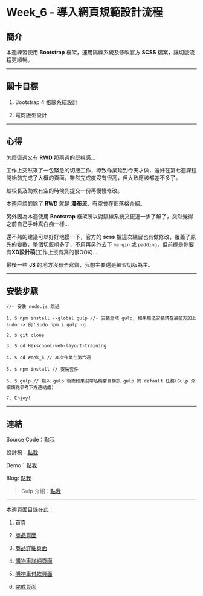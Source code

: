 # Week_6 - 導入網頁規範設計流程

## 簡介

本週練習使用 **Bootstrap** 框架，運用隔線系統及修改官方 **SCSS** 檔案，讓切版流程更順暢。

---

## 關卡目標

1. Bootstrap 4 格線系統設計

2. 電商版型設計

---

## 心得

怎麼這週又有 **RWD** 那兩週的既視感...

工作上突然來了一包緊急的切版工作，導致作業延到今天才做，還好在第七週課程開始前完成了大概的頁面，雖然完成度沒有很高，但大致應該都差不多了。

趁校長及助教有空的時候先提交一份再慢慢修改。

本週麻煩的除了 **RWD** 就是 **瀑布流**，有空會在部落格介紹。

另外因為本週使用 **Bootstrap** 框架所以對隔線系統又更近一步了解了，突然覺得之前自己手幹真白痴一樣...

還不熟的建議可以好好地摸一下，官方的 **scss** 檔這次練習也有做修改，覆蓋了原先的變數，整個切版順多了，不用再另外去下 `margin` 或 `padding`，但前提是你要有**XD設計稿**(工作上沒有真的很OOX)...

最後一些 **JS** 的地方沒有全寫齊，我想主要還是練習切版為主。

---

## 安裝步驟

```
//- 安裝 node.js 跳過

1. $ npm install --global gulp //- 安裝全域 gulp, 如果無法安裝請在最前方加上 sudo -> 例：sudo npm i gulp -g

2. $ git clone 

3. $ cd Hexschool-web-layout-training 

4. $ cd Week_6 // 本次作業在第六週

5. $ npm install // 安裝套件

6. $ gulp // 輸入 gulp 後面如果沒帶名稱會自動抓 gulp 的 default 任務(Gulp 介紹請點參考下方連結處)

7. Enjoy!

```

---

## 連結

Source Code：[點我](https://github.com/RexHung0302/Hexschool-web-layout-training/tree/master/Week_6)

設計稿：[點我](https://xd.adobe.com/view/b251d34b-5ec0-4978-7793-0fd19c2eaad1-c460/)

Demo：[點我](https://rexhung0302.github.io/Hexschool-web-layout-training/Week_6/dist/index.html)

Blog: [點我](https://rexhung0302.github.io/2020/05/24/20200524/#more)

> Gulp 介紹：[點我](https://rexhung0302.github.io/2020/05/06/20200506/#more)

---

本週頁面目錄在此：

1. [首頁](https://rexhung0302.github.io/Hexschool-web-layout-training/Week_6/dist/index.html)

2. [商品頁面](https://rexhung0302.github.io/Hexschool-web-layout-training/Week_6/dist/product.html)

3. [商品詳細頁面](https://rexhung0302.github.io/Hexschool-web-layout-training/Week_6/dist/detail.html)

4. [購物車詳細頁面](https://rexhung0302.github.io/Hexschool-web-layout-training/Week_6/dist/information.html)

5. [購物車付款頁面](https://rexhung0302.github.io/Hexschool-web-layout-training/Week_6/dist/payment.html)

6. [完成頁面](https://rexhung0302.github.io/Hexschool-web-layout-training/Week_6/dist/done.html)
